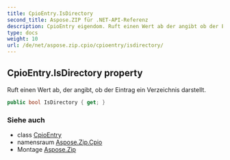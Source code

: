 ```yaml
---
title: CpioEntry.IsDirectory
second_title: Aspose.ZIP für .NET-API-Referenz
description: CpioEntry eigendom. Ruft einen Wert ab der angibt ob der Eintrag ein Verzeichnis darstellt.
type: docs
weight: 10
url: /de/net/aspose.zip.cpio/cpioentry/isdirectory/
---
```

## CpioEntry.IsDirectory property

Ruft einen Wert ab, der angibt, ob der Eintrag ein Verzeichnis darstellt.

```csharp
public bool IsDirectory { get; }
```

### Siehe auch

* class [CpioEntry](../)
* namensraum [Aspose.Zip.Cpio](../../cpioentry/)
* Montage [Aspose.Zip](../../../)


